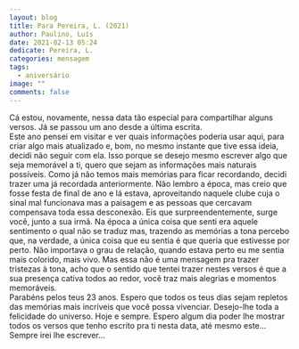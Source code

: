 ```yaml
---
layout: blog
title: Para Pereira, L. (2021)
author: Paulino, Luís
date: 2021-02-13 05:24
dedicate: Pereira, L.
categories: mensagem
tags:
  - aniversário
image: ""
comments: false
---
```

Cá estou, novamente, nessa data tão especial para compartilhar alguns versos. Já se passou um ano desde a última escrita.\
Este ano pensei em visitar e ver quais informações poderia usar aqui, para criar algo mais atualizado e, bom, no mesmo instante que tive essa ideia, decidi não seguir com ela. Isso porque se desejo mesmo escrever algo que seja memorável a ti, quero que sejam as informações mais naturais possíveis. Como já não temos mais memórias para ficar recordando, decidi trazer uma já recordada anteriormente. Não lembro a época, mas creio que fosse festa de final de ano e lá estava, aproveitando naquele clube cuja o sinal mal funcionava mas a paisagem e as pessoas que cercavam compensava toda essa desconexão. Eis que surpreendentemente, surge você, junto a sua irmã. Na época a única coisa que senti era aquele sentimento o qual não se traduz mas, trazendo as memórias a tona percebo que, na verdade, a única coisa que eu sentia é que queria que estivesse por perto. Não importava o grau de relação, quando estava perto eu me sentia mais colorido, mais vivo. Mas essa não é uma mensagem pra trazer tristezas à tona, acho que o sentido que tentei trazer nestes versos é que a sua presença cativa todos ao redor, você traz mais alegrias e momentos memoráveis.\
Parabéns pelos teus 23 anos. Espero que todos os teus dias sejam repletos das memórias mais incríveis que você possa vivenciar. Desejo-lhe toda a felicidade do universo. Hoje e sempre.
Espero algum dia poder lhe mostrar todos os versos que tenho escrito pra ti nesta data, até mesmo este... Sempre irei lhe escrever...